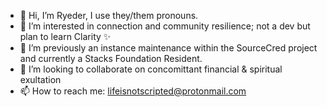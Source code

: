 - 👋 Hi, I’m Ryeder, I use they/them pronouns.
- 👀 I’m interested in connection and community resilience; not a dev but plan to learn Clarity ✨
- 🌱 I’m previously an instance maintenance within the SourceCred project and currently a Stacks Foundation Resident.
- 💞️ I’m looking to collaborate on concomittant financial & spiritual exultation
- 📫 How to reach me: lifeisnotscripted@protonmail.com

<!---
Jolie-Ze/Jolie-Ze is a ✨ special ✨ repository because its `README.md` (this file) appears on your GitHub profile.
You can click the Preview link to take a look at your changes.
--->
